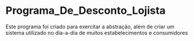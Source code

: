 # Programa_De_Desconto_Lojista
Este programa foi criado para exercitar a abstração, além de criar um sistema utilizado no dia-a-dia de muitos estabelecimentos e consumidores
